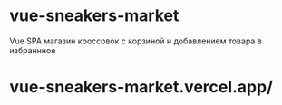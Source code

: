 # vue-sneakers-market

Vue SPA магазин кроссовок с корзиной и добавлением товара в избраннное

# vue-sneakers-market.vercel.app/
